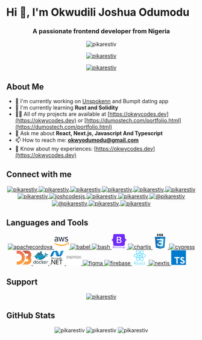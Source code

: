 # Hi 👋, I'm Okwudili Joshua Odumodu

<div align="center">
  <h3>A passionate frontend developer from Nigeria</h3>
  
  <p>
    <img src="https://komarev.com/ghpvc/?username=pikarestiv&label=Profile%20views&color=0e75b6&style=flat" alt="pikarestiv" />
  </p>
  
  <p>
    <a href="https://github.com/ryo-ma/github-profile-trophy">
      <img src="https://github-profile-trophy.vercel.app/?username=pikarestiv" alt="pikarestiv" />
    </a>
  </p>
  
  <p>
    <a href="https://twitter.com/pikarestiv" target="blank">
      <img src="https://img.shields.io/twitter/follow/pikarestiv?logo=twitter&style=for-the-badge" alt="pikarestiv" />
    </a>
  </p>
</div>

## About Me

- 🔭 I'm currently working on [Unspokenn](https://www.unspokenn.com) and Bumpit dating app
- 🌱 I'm currently learning **Rust and Solidity**
- 👨‍💻 All of my projects are available at [https://okwycodes.dev](https://okwycodes.dev) or [https://dumostech.com/portfolio.html](https://dumostech.com/portfolio.html)
- 💬 Ask me about **React, Next.js, Javascript And Typescript**
- 📫 How to reach me: **okwyodumodu@gmail.com**
- 📄 Know about my experiences: [https://okwycodes.dev](https://okwycodes.dev)

## Connect with me

<p align="center">
  <a href="https://codepen.io/pikarestiv" target="blank">
    <img align="center" src="https://raw.githubusercontent.com/rahuldkjain/github-profile-readme-generator/master/src/images/icons/Social/codepen.svg" alt="pikarestiv" height="30" width="40" />
  </a>
  <a href="https://dev.to/pikarestiv" target="blank">
    <img align="center" src="https://raw.githubusercontent.com/rahuldkjain/github-profile-readme-generator/master/src/images/icons/Social/devto.svg" alt="pikarestiv" height="30" width="40" />
  </a>
  <a href="https://twitter.com/pikarestiv" target="blank">
    <img align="center" src="https://raw.githubusercontent.com/rahuldkjain/github-profile-readme-generator/master/src/images/icons/Social/twitter.svg" alt="pikarestiv" height="30" width="40" />
  </a>
  <a href="https://linkedin.com/in/pikarestiv" target="blank">
    <img align="center" src="https://raw.githubusercontent.com/rahuldkjain/github-profile-readme-generator/master/src/images/icons/Social/linked-in-alt.svg" alt="pikarestiv" height="30" width="40" />
  </a>
  <a href="https://stackoverflow.com/users/pikarestiv" target="blank">
    <img align="center" src="https://raw.githubusercontent.com/rahuldkjain/github-profile-readme-generator/master/src/images/icons/Social/stack-overflow.svg" alt="pikarestiv" height="30" width="40" />
  </a>
  <a href="https://codesandbox.com/pikarestiv" target="blank">
    <img align="center" src="https://raw.githubusercontent.com/rahuldkjain/github-profile-readme-generator/master/src/images/icons/Social/codesandbox.svg" alt="pikarestiv" height="30" width="40" />
  </a>
  <a href="https://fb.com/pikarestiv" target="blank">
    <img align="center" src="https://raw.githubusercontent.com/rahuldkjain/github-profile-readme-generator/master/src/images/icons/Social/facebook.svg" alt="pikarestiv" height="30" width="40" />
  </a>
  <a href="https://instagram.com/joshcodesjs" target="blank">
    <img align="center" src="https://raw.githubusercontent.com/rahuldkjain/github-profile-readme-generator/master/src/images/icons/Social/instagram.svg" alt="joshcodesjs" height="30" width="40" />
  </a>
  <a href="https://dribbble.com/pikarestiv" target="blank">
    <img align="center" src="https://raw.githubusercontent.com/rahuldkjain/github-profile-readme-generator/master/src/images/icons/Social/dribbble.svg" alt="pikarestiv" height="30" width="40" />
  </a>
  <a href="https://www.behance.net/pikarestiv" target="blank">
    <img align="center" src="https://raw.githubusercontent.com/rahuldkjain/github-profile-readme-generator/master/src/images/icons/Social/behance.svg" alt="pikarestiv" height="30" width="40" />
  </a>
  <a href="https://hashnode.com/@pikarestiv" target="blank">
    <img align="center" src="https://raw.githubusercontent.com/rahuldkjain/github-profile-readme-generator/master/src/images/icons/Social/hashnode.svg" alt="@pikarestiv" height="30" width="40" />
  </a>
  <a href="https://medium.com/@pikarestiv" target="blank">
    <img align="center" src="https://raw.githubusercontent.com/rahuldkjain/github-profile-readme-generator/master/src/images/icons/Social/medium.svg" alt="@pikarestiv" height="30" width="40" />
  </a>
  <a href="https://www.hackerrank.com/pikarestiv" target="blank">
    <img align="center" src="https://raw.githubusercontent.com/rahuldkjain/github-profile-readme-generator/master/src/images/icons/Social/hackerrank.svg" alt="pikarestiv" height="30" width="40" />
  </a>
  <a href="https://www.leetcode.com/pikarestiv" target="blank">
    <img align="center" src="https://raw.githubusercontent.com/rahuldkjain/github-profile-readme-generator/master/src/images/icons/Social/leet-code.svg" alt="pikarestiv" height="30" width="40" />
  </a>
</p>

## Languages and Tools

<p align="center">
  <a href="https://cordova.apache.org/" target="_blank" rel="noreferrer">
    <img src="https://www.vectorlogo.zone/logos/apache_cordova/apache_cordova-icon.svg" alt="apachecordova" width="40" height="40"/>
  </a>
  <a href="https://aws.amazon.com" target="_blank" rel="noreferrer">
    <img src="https://raw.githubusercontent.com/devicons/devicon/master/icons/amazonwebservices/amazonwebservices-original-wordmark.svg" alt="aws" width="40" height="40"/>
  </a>
  <a href="https://babeljs.io/" target="_blank" rel="noreferrer">
    <img src="https://www.vectorlogo.zone/logos/babeljs/babeljs-icon.svg" alt="babel" width="40" height="40"/>
  </a>
  <a href="https://www.gnu.org/software/bash/" target="_blank" rel="noreferrer">
    <img src="https://www.vectorlogo.zone/logos/gnu_bash/gnu_bash-icon.svg" alt="bash" width="40" height="40"/>
  </a>
  <a href="https://getbootstrap.com" target="_blank" rel="noreferrer">
    <img src="https://raw.githubusercontent.com/devicons/devicon/master/icons/bootstrap/bootstrap-plain-wordmark.svg" alt="bootstrap" width="40" height="40"/>
  </a>
  <a href="https://www.chartjs.org" target="_blank" rel="noreferrer">
    <img src="https://www.chartjs.org/media/logo-title.svg" alt="chartjs" width="40" height="40"/>
  </a>
  <a href="https://www.w3schools.com/css/" target="_blank" rel="noreferrer">
    <img src="https://raw.githubusercontent.com/devicons/devicon/master/icons/css3/css3-original-wordmark.svg" alt="css3" width="40" height="40"/>
  </a>
  <a href="https://www.cypress.io" target="_blank" rel="noreferrer">
    <img src="https://raw.githubusercontent.com/simple-icons/simple-icons/6e46ec1fc23b60c8fd0d2f2ff46db82e16dbd75f/icons/cypress.svg" alt="cypress" width="40" height="40"/>
  </a>
  <a href="https://d3js.org/" target="_blank" rel="noreferrer">
    <img src="https://raw.githubusercontent.com/devicons/devicon/master/icons/d3js/d3js-original.svg" alt="d3js" width="40" height="40"/>
  </a>
  <a href="https://www.docker.com/" target="_blank" rel="noreferrer">
    <img src="https://raw.githubusercontent.com/devicons/devicon/master/icons/docker/docker-original-wordmark.svg" alt="docker" width="40" height="40"/>
  </a>
  <a href="https://dotnet.microsoft.com/" target="_blank" rel="noreferrer">
    <img src="https://raw.githubusercontent.com/devicons/devicon/master/icons/dot-net/dot-net-original-wordmark.svg" alt="dotnet" width="40" height="40"/>
  </a>
  <a href="https://expressjs.com" target="_blank" rel="noreferrer">
    <img src="https://raw.githubusercontent.com/devicons/devicon/master/icons/express/express-original-wordmark.svg" alt="express" width="40" height="40"/>
  </a>
  <a href="https://www.figma.com/" target="_blank" rel="noreferrer">
    <img src="https://www.vectorlogo.zone/logos/figma/figma-icon.svg" alt="figma" width="40" height="40"/>
  </a>
  <a href="https://firebase.google.com/" target="_blank" rel="noreferrer">
    <img src="https://www.vectorlogo.zone/logos/firebase/firebase-icon.svg" alt="firebase" width="40" height="40"/>
  </a>
  <!-- Additional tools continued -->
  <a href="https://reactjs.org/" target="_blank" rel="noreferrer">
    <img src="https://raw.githubusercontent.com/devicons/devicon/master/icons/react/react-original-wordmark.svg" alt="react" width="40" height="40"/>
  </a>
  <a href="https://nextjs.org/" target="_blank" rel="noreferrer">
    <img src="https://cdn.worldvectorlogo.com/logos/nextjs-2.svg" alt="nextjs" width="40" height="40"/>
  </a>
  <a href="https://www.typescriptlang.org/" target="_blank" rel="noreferrer">
    <img src="https://raw.githubusercontent.com/devicons/devicon/master/icons/typescript/typescript-original.svg" alt="typescript" width="40" height="40"/>
  </a>
</p>

## Support

<div align="center">
  <a href="https://www.buymeacoffee.com/pikarestiv">
    <img src="https://cdn.buymeacoffee.com/buttons/v2/default-yellow.png" height="50" width="210" alt="pikarestiv" />
  </a>
</div>

## GitHub Stats

<div align="center">
  <img src="https://github-readme-stats.vercel.app/api/top-langs?username=pikarestiv&show_icons=true&locale=en&layout=compact" alt="pikarestiv" />
  
  <img src="https://github-readme-stats.vercel.app/api?username=pikarestiv&show_icons=true&locale=en" alt="pikarestiv" />
  
  <img src="https://github-readme-streak-stats.herokuapp.com/?user=pikarestiv" alt="pikarestiv" />
</div>
